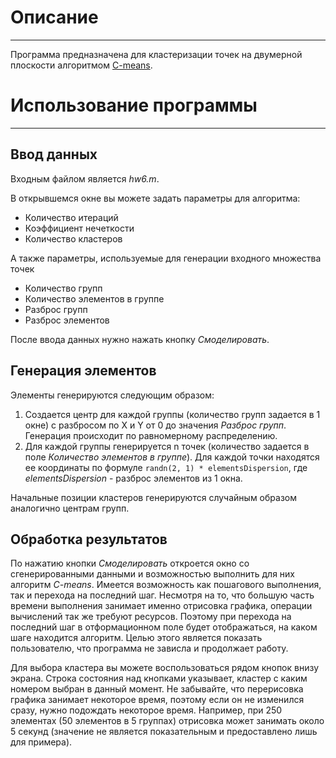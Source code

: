 # Описание
---

Программа предназначена для кластеризации точек на двумерной плоскости
алгоритмом [C-means](https://math.spbu.ru/SD_AIS/documents/2014-12-341/2014-12-tw-25.pdf). 

# Использование программы
---

## Ввод данных

Входным файлом является _hw6.m_. 

В открывшемся окне вы можете задать параметры для алгоритма:

* Количество итераций 
* Коэффициент нечеткости
* Количество кластеров
	
А также параметры, используемые для генерации входного множества точек

* Количество групп
* Количество элементов в группе 
* Разброс групп
* Разброс элементов
	
После ввода данных нужно нажать кнопку _Смоделировать_.

## Генерация элементов

Элементы генерируются следующим образом:

1. Создается центр для каждой группы (количество групп задается в 1 окне) с разбросом 
	по X и Y от 0 до значения _Разброс групп_. Генерация происходит по равномерному 
	распределению.
2. Для каждой группы генерируется n точек (количество задается в поле _Количество элементов в группе_).
	Для каждой точки находятся ее координаты по формуле `randn(2, 1) * elementsDispersion`, где 
	_elementsDispersion_ - разброс элементов из 1 окна.
		
Начальные позиции кластеров генерируются случайным образом аналогично центрам групп.
		
## Обработка результатов

По нажатию кнопки _Смоделировать_ откроется окно со сгенерированными данными и возможностью 
выполнить для них алгоритм _C-means_. Имеется возможность как пошагового выполнения, так и
перехода на последний шаг. Несмотря на то, что большую часть времени выполнения занимает 
именно отрисовка графика, операции вычислений так же требуют ресурсов. Поэтому при перехода на
последний шаг в отформационном поле будет отображаться, на каком шаге находится алгоритм. Целью
этого является показать пользователю, что программа не зависла и продолжает работу.

Для выбора кластера вы можете воспользоваться рядом кнопок внизу экрана. Строка состояния над кнопками
указывает, кластер с каким номером выбран в данный момент. Не забывайте, что перерисовка графика занимает 
некоторое время, поэтому если он не изменился сразу, нужно подождать некоторое время. Например, при 
250 элементах (50 элементов в 5 группах) отрисовка может занимать около 5 секунд (значение не является
показательным и предоставлено лишь для примера).
